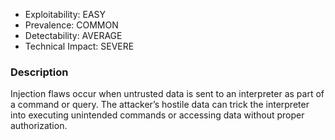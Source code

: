  - Exploitability: EASY
 - Prevalence: COMMON 
 - Detectability: AVERAGE 
 - Technical Impact: SEVERE

### Description

Injection flaws occur when untrusted data is sent to an interpreter as part of
a command or query. The attacker’s hostile data can trick the interpreter into
executing unintended commands or accessing data without proper authorization.